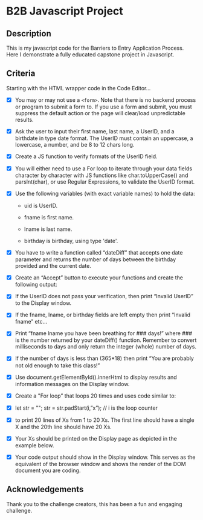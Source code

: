 # B2B Javascript Project

## Description
  This is my javascript code for the Barriers to Entry Application Process. Here I demonstrate a fully educated capstone project in Javascript.

## Criteria

Starting with the HTML wrapper code in the Code Editor...

- [x] You may or may not use a `<form>`. Note that there is no backend process or program to submit a form to. If you use a form and submit, you must suppress the default action or the page will clear/load unpredictable results.

- [x] Ask the user to input their first name, last name, a UserID, and a birthdate in type date format.  The UserID must contain an uppercase, a lowercase, a number, and be 8 to 12 chars long.  

- [x] Create a JS function to verify formats of the UserID field.

- [x] You will either need to use a For loop to iterate through your data fields character by character with JS functions like char.toUpperCase() and parsInt(char), or use Regular Expressions, to validate the UserID format.

- [x] Use the following variables (with exact variable names) to hold the data:

  - uid is UserID.

  - fname is first name.

  - lname is last name.

  - birthday is birthday, using type 'date'.

- [x] You have to write a function called “dateDiff” that accepts one date parameter and returns the number of days between the birthday provided and the current date.

- [x] Create an “Accept” button to execute your functions and create the following output:

- [x] If the UserID does not pass your verification, then print “Invalid UserID” to the Display window.

- [x] If the fname, lname, or birthday fields are left empty then print “Invalid fname” etc…

- [x] Print “fname lname you have been breathing for ### days!” where ### is the number returned by your dateDiff() function.  Remember to convert milliseconds to days and only return the integer (whole) number of days.

- [x] If the number of days is less than (365*18) then print “You are probably not old enough to take this class!”

- [x] Use document.getElementById().innerHtml to display results and information messages on the Display window.

- [x] Create a "For loop” that loops 20 times and uses code similar to:

- [x] let str = "";
str = str.padStart(i,”x”); // i is the loop counter

- [x] to print 20 lines of Xs from 1 to 20 Xs.  The first line should have a single X and the 20th line should have 20 Xs.

- [x] Your Xs should be printed on the Display page as depicted in the example below.

- [x] Your code output should show in the Display window.  This serves as the equivalent of the browser window and shows the render of the DOM document you are coding.

## Acknowledgements
  Thank you to the challenge creators, this has been a fun and engaging challenge.
